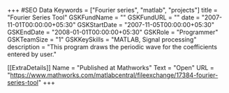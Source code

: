 +++
#SEO Data
Keywords = ["Fourier series", "matlab", "projects"]
title = "Fourier Series Tool"
GSKFundName = ""
GSKFundURL = ""
date			=	"2007-11-01T00:00:00+05:30"
GSKStartDate	=	"2007-11-05T00:00:00+05:30"
GSKEndDate		=	"2008-01-01T00:00:00+05:30"
GSKRole = "Programmer"
GSKTeamSize = "1"
GSKKeySkills = "MATLAB, Signal processing"
description = "This program draws the periodic wave for the coefficients entered by user."

[[ExtraDetails]]
    Name = "Published at Mathworks"
	Text = "Open"
    URL = "https://www.mathworks.com/matlabcentral/fileexchange/17384-fourier-series-tool"
+++